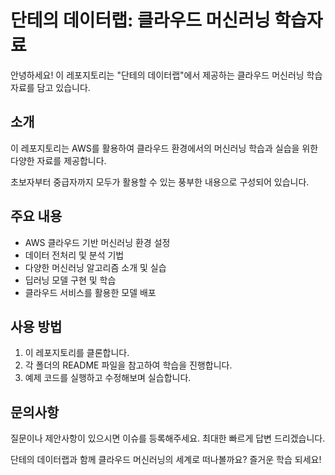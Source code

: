 # 단테의 데이터랩: 클라우드 머신러닝 학습자료

안녕하세요! 이 레포지토리는 "단테의 데이터랩"에서 제공하는 클라우드 머신러닝 학습자료를 담고 있습니다.

## 소개

이 레포지토리는 AWS를 활용하여 클라우드 환경에서의 머신러닝 학습과 실습을 위한 다양한 자료를 제공합니다.

초보자부터 중급자까지 모두가 활용할 수 있는 풍부한 내용으로 구성되어 있습니다.

## 주요 내용

- AWS 클라우드 기반 머신러닝 환경 설정
- 데이터 전처리 및 분석 기법
- 다양한 머신러닝 알고리즘 소개 및 실습
- 딥러닝 모델 구현 및 학습
- 클라우드 서비스를 활용한 모델 배포

## 사용 방법

1. 이 레포지토리를 클론합니다.
2. 각 폴더의 README 파일을 참고하여 학습을 진행합니다.
3. 예제 코드를 실행하고 수정해보며 실습합니다.

## 문의사항

질문이나 제안사항이 있으시면 이슈를 등록해주세요. 최대한 빠르게 답변 드리겠습니다.

단테의 데이터랩과 함께 클라우드 머신러닝의 세계로 떠나볼까요? 즐거운 학습 되세요!
